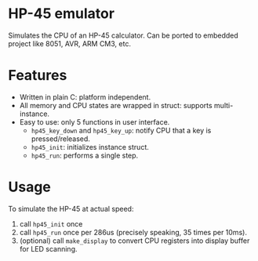 # HP-45 emulator
Simulates the CPU of an HP-45 calculator.
Can be ported to embedded project like 8051, AVR, ARM CM3, etc.

# Features
* Written in plain C: platform independent.
* All memory and CPU states are wrapped in struct: supports multi-instance.
* Easy to use: only 5 functions in user interface.
  * `hp45_key_down` and `hp45_key_up`: notify CPU that a key is pressed/released.
  * `hp45_init`: initializes instance struct.
  * `hp45_run`: performs a single step.

# Usage
To simulate the HP-45 at actual speed:
1. call `hp45_init` once
2. call `hp45_run` once per 286us (precisely speaking, 35 times per 10ms).
3. (optional) call `make_display` to convert CPU registers into display buffer for LED scanning.
